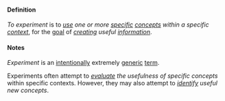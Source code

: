 #### Definition

*To experiment* is to *[use](https://github.com/gcassel/Modular-Organization-Terminology/blob/master/terms/use.md) one or more [specific](https://github.com/gcassel/Modular-Organization-Terminology/blob/master/terms/specific.md) [concepts](https://github.com/gcassel/Modular-Organization-Terminology/blob/master/terms/concept.md) within a specific [context](https://github.com/gcassel/Modular-Organization-Terminology/blob/master/terms/context.md)*, for the [goal](https://github.com/gcassel/Modular-Organization-Terminology/blob/master/terms/goal.md) of *[creating](https://github.com/gcassel/Modular-Organization-Terminology/blob/master/terms/create.md) useful [information](https://github.com/gcassel/Modular-Organization-Terminology/blob/master/terms/information.md)*.

#### Notes

*Experiment* is an [intentionally](https://github.com/gcassel/Modular-Organization-Terminology/blob/master/terms/intention.md) extremely [generic](https://github.com/gcassel/Modular-Organization-Terminology/blob/master/terms/generic.md) [term](https://github.com/gcassel/Modular-Organization-Terminology/blob/master/terms/term.md). 
		
Experiments often attempt to *[evaluate](https://github.com/gcassel/Modular-Organization-Terminology/blob/master/terms/value.md) the usefulness of specific concepts* within specific contexts.  However, they may also attempt to *[identify](https://github.com/gcassel/Modular-Organization-Terminology/blob/master/terms/identify.md) useful new concepts*.
